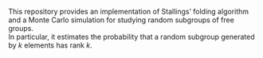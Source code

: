 This repository provides an implementation of Stallings’ folding algorithm and a Monte Carlo simulation for studying random subgroups of free groups.  
In particular, it estimates the probability that a random subgroup generated by *k* elements has rank *k*.  

